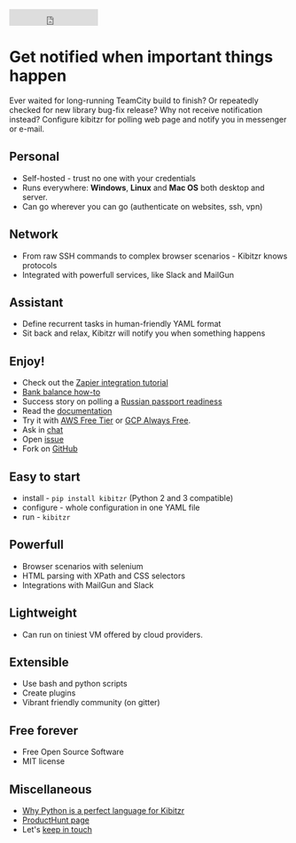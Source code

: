 <iframe src="https://ghbtns.com/github-btn.html?user=kibitzr&repo=kibitzr&type=star&count=true&size=large" frameborder="0" scrolling="0" width="160px" height="30px"></iframe>

# Get notified when important things happen

Ever waited for long-running TeamCity build to finish?
Or repeatedly checked for new library bug-fix release?
Why not receive notification instead?
Configure kibitzr for polling web page and notify you in messenger or e-mail.

## Personal

* Self-hosted - trust no one with your credentials
* Runs everywhere: **Windows**, **Linux** and **Mac OS** both desktop and server.
* Can go wherever you can go (authenticate on websites, ssh, vpn)

## Network

* From raw SSH commands to complex browser scenarios - Kibitzr knows protocols
* Integrated with powerfull services, like Slack and MailGun

## Assistant

* Define recurrent tasks in human-friendly YAML format
* Sit back and relax, Kibitzr will notify you when something happens

## Enjoy!

* Check out the [Zapier integration tutorial](zapier-how-to.html)
* [Bank balance how-to](kibitzr-banks.html)
* Success story on polling a [Russian passport readiness](russian-passport.html)
* Read the [documentation](https://kibitzr.readthedocs.org)
* Try it with [AWS Free Tier](https://kibitzr.readthedocs.io/en/latest/aws.html) or [GCP Always Free](https://kibitzr.readthedocs.io/en/latest/gcp.html).
* Ask in [chat](https://gitter.im/kibitzr/Lobby)
* Open [issue](https://github.com/kibitzr/kibitzr/issues/)
* Fork on [GitHub](https://github.com/kibitzr/kibitzr)

## Easy to start

* install - `pip install kibitzr` (Python 2 and 3 compatible)
* configure - whole configuration in one YAML file
* run - `kibitzr`

## Powerfull

* Browser scenarios with selenium
* HTML parsing with XPath and CSS selectors
* Integrations with MailGun and Slack

## Lightweight

* Can run on tiniest VM offered by cloud providers.

## Extensible

* Use bash and python scripts
* Create plugins
* Vibrant friendly community (on gitter)

## Free forever

* Free Open Source Software
* MIT license

## Miscellaneous

* [Why Python is a perfect language for Kibitzr](why-python.html)
* [ProductHunt page](https://www.producthunt.com/posts/kibitzr)
* Let's [keep in touch](mailto:kibitzrrr@gmail.com)

